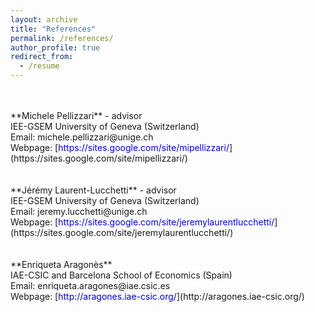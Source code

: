 ```yaml
---
layout: archive
title: "References"
permalink: /references/
author_profile: true
redirect_from:
  - /resume
---
```

<br />
<br />
**Michele Pellizzari** - advisor <br />
IEE-GSEM University of Geneva (Switzerland) <br />
Email: <span class="email">michele.pellizzari@unige.ch</span> <br />
Webpage: [<span style="color:blue">https://sites.google.com/site/mipellizzari/</span>](https://sites.google.com/site/mipellizzari/) <br />
<br />
<br />
**Jérémy Laurent-Lucchetti** - advisor <br />
IEE-GSEM University of Geneva (Switzerland) <br />
Email: jeremy.lucchetti@unige.ch <br />
Webpage: [<span style="color:blue">https://sites.google.com/site/jeremylaurentlucchetti/</span>](https://sites.google.com/site/jeremylaurentlucchetti/) <br />
<br />
<br />
**Enriqueta Aragonès** <br />
IAE-CSIC and Barcelona School of Economics (Spain) <br />
Email: enriqueta.aragones@iae.csic.es <br />
Webpage: [<span style="color:blue">http://aragones.iae-csic.org/</span>](http://aragones.iae-csic.org/)
